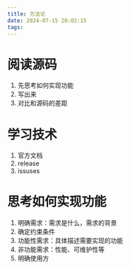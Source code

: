 ```yaml
---
title: 方法论
date: 2024-07-15 20:02:15
tags:
---
```


# 阅读源码

1. 先思考如何实现功能
2. 写出来
3. 对比和源码的差距

# 学习技术

1. 官方文档
2. release
3. issuses

# 思考如何实现功能

1. 明确需求：需求是什么，需求的背景
2. 确定约束条件
3. 功能性需求：具体描述需要实现的功能
4. 非功能需求：性能、可维护性等
5. 明确使用方
